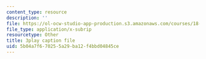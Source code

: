 ```yaml
---
content_type: resource
description: ''
file: https://ol-ocw-studio-app-production.s3.amazonaws.com/courses/18-01sc-single-variable-calculus-fall-2010/5b04a7f670255a29ba12f4bbd04845ce_60VGKnYBpbg.vtt
file_type: application/x-subrip
resourcetype: Other
title: 3play caption file
uid: 5b04a7f6-7025-5a29-ba12-f4bbd04845ce
---
```


